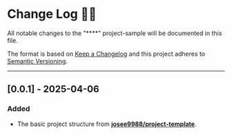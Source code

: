 <!-- markdownlint-disable MD024-->
# **Change Log** 📜📝

All notable changes to the "****" project-sample will be documented in this file.

The format is based on [Keep a Changelog](https://keepachangelog.com/en/1.0.0/) and this project adheres to [Semantic Versioning](https://semver.org/spec/v2.0.0.html).

---

## [**0.0.1**] - 2025-04-06

### Added

* The basic project structure from **[josee9988/project-template](https://github.com/Josee9988/project-template)**.
